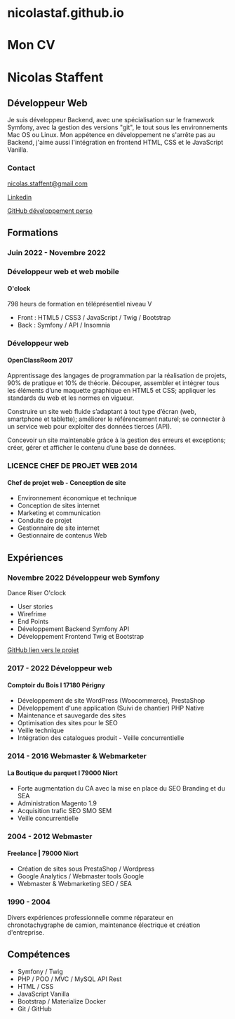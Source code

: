 # nicolastaf.github.io

# Mon CV

# Nicolas Staffent
## Développeur Web
Je suis développeur Backend, avec une spécialisation sur le framework Symfony, avec la gestion des versions "git", le tout sous les environnements Mac OS ou Linux. Mon appétence en développement ne s'arrête pas au Backend, j'aime aussi l'intégration en frontend HTML, CSS et le JavaScript Vanilla.

### Contact

<nicolas.staffent@gmail.com>

[Linkedin](https://www.linkedin.com/in/nicolas-staffent-57413985/)

[GitHub développement perso](https://github.com/nicolastaf/blog-symfony)

## Formations

### Juin 2022 - Novembre 2022
### Développeur web et web mobile
#### O'clock
798 heurs de formation en téléprésentiel niveau V 
- Front : HTML5 / CSS3 / JavaScript / Twig / Bootstrap 
- Back : Symfony / API / Insomnia

### Développeur web
#### OpenClassRoom 2017
Apprentissage des langages de programmation par la réalisation de projets, 90% de pratique et 10% de théorie.
Découper, assembler et intégrer tous les éléments d’une maquette graphique en HTML5 et CSS; appliquer les standards du web et les normes en vigueur.

Construire un site web fluide s’adaptant à tout type d’écran (web, smartphone et tablette);
améliorer le référencement naturel; se connecter à un service web pour exploiter des données tierces (API).

Concevoir un site maintenable grâce à la gestion des erreurs et exceptions;
créer, gérer et afficher le contenu d’une base de données.

### LICENCE CHEF DE PROJET WEB 2014
#### Chef de projet web - Conception de site

- Environnement économique et technique
- Conception de sites internet
- Marketing et communication
- Conduite de projet
- Gestionnaire de site internet
- Gestionnaire de contenus Web

## Expériences
### Novembre 2022 Développeur web Symfony
Dance Riser O'clock
- User stories
- Wirefrime
- End Points
- Développement Backend Symfony API
- Développement Frontend Twig et Bootstrap
  
[GitHub lien vers le projet](https://github.com/nicolastaf/back-dance-riser)

### 2017 - 2022 Développeur web
#### Comptoir du Bois l 17180 Périgny
- Développement de site WordPress (Woocommerce), PrestaShop
- Développement d'une application (Suivi de chantier) PHP Native
- Maintenance et sauvegarde des sites
- Optimisation des sites pour le SEO
- Veille technique
- Intégration des catalogues produit - Veille concurrentielle

### 2014 - 2016 Webmaster & Webmarketer
#### La Boutique du parquet l 79000 Niort
- Forte augmentation du CA avec la mise en place du SEO Branding et du SEA
- Administration Magento 1.9
- Acquisition trafic SEO SMO SEM
- Veille concurrentielle

### 2004 - 2012 Webmaster
#### Freelance | 79000 Niort
- Création de sites sous PrestaShop / Wordpress
- Google Analytics / Webmaster tools Google
- Webmaster & Webmarketing SEO / SEA

### 1990 - 2004
Divers expériences professionnelle comme réparateur en chronotachygraphe de camion, maintenance électrique et création d'entreprise.

## Compétences
- Symfony / Twig
- PHP / POO / MVC / MySQL API Rest
- HTML / CSS
- JavaScript Vanilla
- Bootstrap / Materialize Docker
- Git / GitHub